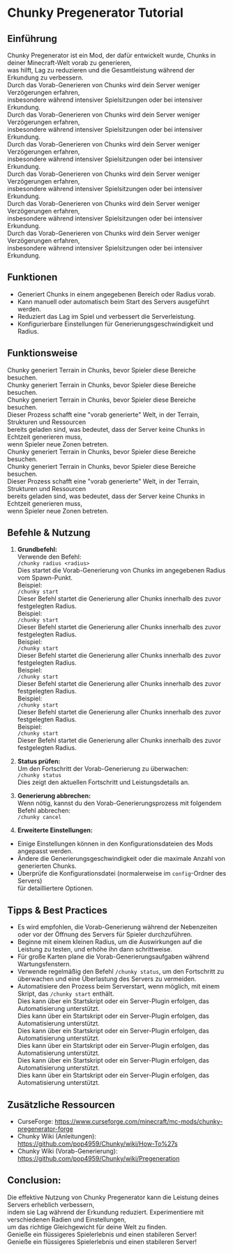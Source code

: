 # Chunky Pregenerator Tutorial

## Einführung

Chunky Pregenerator ist ein Mod, der dafür entwickelt wurde, Chunks in deiner Minecraft-Welt vorab zu generieren,\
was hilft, Lag zu reduzieren und die Gesamtleistung während der Erkundung zu verbessern.\
Durch das Vorab-Generieren von Chunks wird dein Server weniger Verzögerungen erfahren,\
insbesondere während intensiver Spielsitzungen oder bei intensiver Erkundung.\
Durch das Vorab-Generieren von Chunks wird dein Server weniger Verzögerungen erfahren,\
insbesondere während intensiver Spielsitzungen oder bei intensiver Erkundung.\
Durch das Vorab-Generieren von Chunks wird dein Server weniger Verzögerungen erfahren,\
insbesondere während intensiver Spielsitzungen oder bei intensiver Erkundung.\
Durch das Vorab-Generieren von Chunks wird dein Server weniger Verzögerungen erfahren,\
insbesondere während intensiver Spielsitzungen oder bei intensiver Erkundung.\
Durch das Vorab-Generieren von Chunks wird dein Server weniger Verzögerungen erfahren,\
insbesondere während intensiver Spielsitzungen oder bei intensiver Erkundung.\
Durch das Vorab-Generieren von Chunks wird dein Server weniger Verzögerungen erfahren,\
insbesondere während intensiver Spielsitzungen oder bei intensiver Erkundung.

## Funktionen

- Generiert Chunks in einem angegebenen Bereich oder Radius vorab.
- Kann manuell oder automatisch beim Start des Servers ausgeführt werden.
- Reduziert das Lag im Spiel und verbessert die Serverleistung.
- Konfigurierbare Einstellungen für Generierungsgeschwindigkeit und Radius.

## Funktionsweise

Chunky generiert Terrain in Chunks, bevor Spieler diese Bereiche besuchen.\
Chunky generiert Terrain in Chunks, bevor Spieler diese Bereiche besuchen.\
Chunky generiert Terrain in Chunks, bevor Spieler diese Bereiche besuchen.\
Dieser Prozess schafft eine "vorab generierte" Welt, in der Terrain, Strukturen und Ressourcen\
bereits geladen sind, was bedeutet, dass der Server keine Chunks in Echtzeit generieren muss,\
wenn Spieler neue Zonen betreten.\
Chunky generiert Terrain in Chunks, bevor Spieler diese Bereiche besuchen.\
Chunky generiert Terrain in Chunks, bevor Spieler diese Bereiche besuchen.\
Dieser Prozess schafft eine "vorab generierte" Welt, in der Terrain, Strukturen und Ressourcen\
bereits geladen sind, was bedeutet, dass der Server keine Chunks in Echtzeit generieren muss,\
wenn Spieler neue Zonen betreten.

## Befehle & Nutzung

1. **Grundbefehl:**\
  Verwende den Befehl:\
  `/chunky radius <radius>`\
  Dies startet die Vorab-Generierung von Chunks im angegebenen Radius vom Spawn-Punkt.\
  Beispiel:\
  `/chunky start`\
  Dieser Befehl startet die Generierung aller Chunks innerhalb des zuvor festgelegten Radius.\
  Beispiel:\
  `/chunky start`\
  Dieser Befehl startet die Generierung aller Chunks innerhalb des zuvor festgelegten Radius.\
  Beispiel:\
  `/chunky start`\
  Dieser Befehl startet die Generierung aller Chunks innerhalb des zuvor festgelegten Radius.\
  Beispiel:\
  `/chunky start`\
  Dieser Befehl startet die Generierung aller Chunks innerhalb des zuvor festgelegten Radius.\
  Beispiel:\
  `/chunky start`\
  Dieser Befehl startet die Generierung aller Chunks innerhalb des zuvor festgelegten Radius.\
  Beispiel:\
  `/chunky start`\
  Dieser Befehl startet die Generierung aller Chunks innerhalb des zuvor festgelegten Radius.

2. **Status prüfen:**\
  Um den Fortschritt der Vorab-Generierung zu überwachen:\
  `/chunky status`\
  Dies zeigt den aktuellen Fortschritt und Leistungsdetails an.

3. **Generierung abbrechen:**\
  Wenn nötig, kannst du den Vorab-Generierungsprozess mit folgendem Befehl abbrechen:\
  `/chunky cancel`

4. **Erweiterte Einstellungen:**

- Einige Einstellungen können in den Konfigurationsdateien des Mods angepasst werden.
- Ändere die Generierungsgeschwindigkeit oder die maximale Anzahl von generierten Chunks.
- Überprüfe die Konfigurationsdatei (normalerweise im `config`-Ordner des Servers)\
  für detailliertere Optionen.

## Tipps & Best Practices

- Es wird empfohlen, die Vorab-Generierung während der Nebenzeiten oder vor der Öffnung des Servers für Spieler durchzuführen.
- Beginne mit einem kleinen Radius, um die Auswirkungen auf die Leistung zu testen, und erhöhe ihn dann schrittweise.
- Für große Karten plane die Vorab-Generierungsaufgaben während Wartungsfenstern.
- Verwende regelmäßig den Befehl `/chunky status`, um den Fortschritt zu überwachen und eine Überlastung des Servers zu vermeiden.
- Automatisiere den Prozess beim Serverstart, wenn möglich, mit einem Skript, das `/chunky start` enthält.\
  Dies kann über ein Startskript oder ein Server-Plugin erfolgen, das Automatisierung unterstützt.\
  Dies kann über ein Startskript oder ein Server-Plugin erfolgen, das Automatisierung unterstützt.\
  Dies kann über ein Startskript oder ein Server-Plugin erfolgen, das Automatisierung unterstützt.\
  Dies kann über ein Startskript oder ein Server-Plugin erfolgen, das Automatisierung unterstützt.\
  Dies kann über ein Startskript oder ein Server-Plugin erfolgen, das Automatisierung unterstützt.\
  Dies kann über ein Startskript oder ein Server-Plugin erfolgen, das Automatisierung unterstützt.

## Zusätzliche Ressourcen

- CurseForge: https://www.curseforge.com/minecraft/mc-mods/chunky-pregenerator-forge
- Chunky Wiki (Anleitungen): https://github.com/pop4959/Chunky/wiki/How-To%27s
- Chunky Wiki (Vorab-Generierung): https://github.com/pop4959/Chunky/wiki/Pregeneration

## Conclusion:

Die effektive Nutzung von Chunky Pregenerator kann die Leistung deines Servers erheblich verbessern,\
indem sie Lag während der Erkundung reduziert. Experimentiere mit verschiedenen Radien und Einstellungen,\
um das richtige Gleichgewicht für deine Welt zu finden.\
Genieße ein flüssigeres Spielerlebnis und einen stabileren Server!\
Genieße ein flüssigeres Spielerlebnis und einen stabileren Server!
